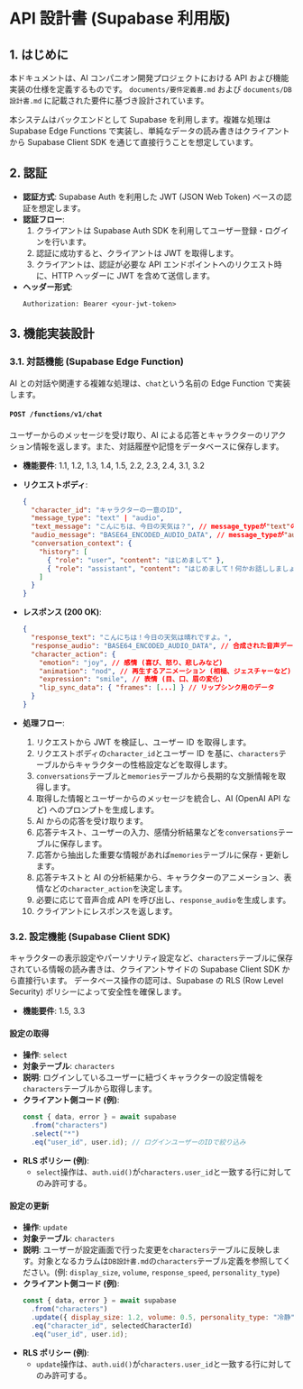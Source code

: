 # API 設計書 (Supabase 利用版)

## 1. はじめに

本ドキュメントは、AI コンパニオン開発プロジェクトにおける API および機能実装の仕様を定義するものです。
`documents/要件定義書.md` および `documents/DB設計書.md` に記載された要件に基づき設計されています。

本システムはバックエンドとして Supabase を利用します。複雑な処理は Supabase Edge Functions で実装し、単純なデータの読み書きはクライアントから Supabase Client SDK を通じて直接行うことを想定しています。

## 2. 認証

- **認証方式**: Supabase Auth を利用した JWT (JSON Web Token) ベースの認証を想定します。
- **認証フロー**:
  1. クライアントは Supabase Auth SDK を利用してユーザー登録・ログインを行います。
  2. 認証に成功すると、クライアントは JWT を取得します。
  3. クライアントは、認証が必要な API エンドポイントへのリクエスト時に、HTTP ヘッダーに JWT を含めて送信します。
- **ヘッダー形式**:
  ```
  Authorization: Bearer <your-jwt-token>
  ```

## 3. 機能実装設計

### 3.1. 対話機能 (Supabase Edge Function)

AI との対話や関連する複雑な処理は、`chat`という名前の Edge Function で実装します。

#### `POST /functions/v1/chat`

ユーザーからのメッセージを受け取り、AI による応答とキャラクターのリアクション情報を返します。また、対話履歴や記憶をデータベースに保存します。

- **機能要件**: 1.1, 1.2, 1.3, 1.4, 1.5, 2.2, 2.3, 2.4, 3.1, 3.2

- **リクエストボディ**:

  ```json
  {
    "character_id": "キャラクターの一意のID",
    "message_type": "text" | "audio",
    "text_message": "こんにちは、今日の天気は？", // message_typeが"text"の場合
    "audio_message": "BASE64_ENCODED_AUDIO_DATA", // message_typeが"audio"の場合
    "conversation_context": {
      "history": [
        { "role": "user", "content": "はじめまして" },
        { "role": "assistant", "content": "はじめまして！何かお話ししましょう。" }
      ]
    }
  }
  ```

- **レスポンス (200 OK)**:

  ```json
  {
    "response_text": "こんにちは！今日の天気は晴れですよ。",
    "response_audio": "BASE64_ENCODED_AUDIO_DATA", // 合成された音声データ
    "character_action": {
      "emotion": "joy", // 感情 (喜び、怒り、悲しみなど)
      "animation": "nod", // 再生するアニメーション (相槌、ジェスチャーなど)
      "expression": "smile", // 表情 (目、口、眉の変化)
      "lip_sync_data": { "frames": [...] } // リップシンク用のデータ
    }
  }
  ```

- **処理フロー**:
  1. リクエストから JWT を検証し、ユーザー ID を取得します。
  2. リクエストボディの`character_id`とユーザー ID を基に、`characters`テーブルからキャラクターの性格設定などを取得します。
  3. `conversations`テーブルと`memories`テーブルから長期的な文脈情報を取得します。
  4. 取得した情報とユーザーからのメッセージを統合し、AI (OpenAI API など) へのプロンプトを生成します。
  5. AI からの応答を受け取ります。
  6. 応答テキスト、ユーザーの入力、感情分析結果などを`conversations`テーブルに保存します。
  7. 応答から抽出した重要な情報があれば`memories`テーブルに保存・更新します。
  8. 応答テキストと AI の分析結果から、キャラクターのアニメーション、表情などの`character_action`を決定します。
  9. 必要に応じて音声合成 API を呼び出し、`response_audio`を生成します。
  10. クライアントにレスポンスを返します。

### 3.2. 設定機能 (Supabase Client SDK)

キャラクターの表示設定やパーソナリティ設定など、`characters`テーブルに保存されている情報の読み書きは、クライアントサイドの Supabase Client SDK から直接行います。
データベース操作の認可は、Supabase の RLS (Row Level Security) ポリシーによって安全性を確保します。

- **機能要件**: 1.5, 3.3

#### 設定の取得

- **操作**: `select`
- **対象テーブル**: `characters`
- **説明**: ログインしているユーザーに紐づくキャラクターの設定情報を`characters`テーブルから取得します。
- **クライアント側コード (例)**:
  ```javascript
  const { data, error } = await supabase
    .from("characters")
    .select("*")
    .eq("user_id", user.id); // ログインユーザーのIDで絞り込み
  ```
- **RLS ポリシー (例)**:
  - `select`操作は、`auth.uid()`が`characters.user_id`と一致する行に対してのみ許可する。

#### 設定の更新

- **操作**: `update`
- **対象テーブル**: `characters`
- **説明**: ユーザーが設定画面で行った変更を`characters`テーブルに反映します。対象となるカラムは`DB設計書.md`の`characters`テーブル定義を参照してください。(例: `display_size`, `volume`, `response_speed`, `personality_type`)
- **クライアント側コード (例)**:
  ```javascript
  const { data, error } = await supabase
    .from("characters")
    .update({ display_size: 1.2, volume: 0.5, personality_type: "冷静" })
    .eq("character_id", selectedCharacterId)
    .eq("user_id", user.id);
  ```
- **RLS ポリシー (例)**:
  - `update`操作は、`auth.uid()`が`characters.user_id`と一致する行に対してのみ許可する。
